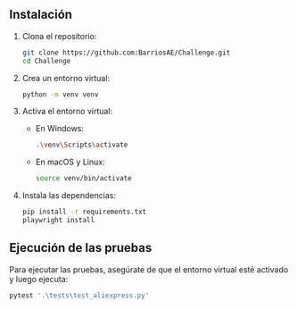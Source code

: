 ## Instalación

1. Clona el repositorio:
    ```sh
    git clone https://github.com:BarriosAE/Challenge.git
    cd Challenge
    ```

2. Crea un entorno virtual:
    ```sh
    python -m venv venv
    ```

3. Activa el entorno virtual:

    - En Windows:
        ```sh
        .\venv\Scripts\activate
        ```

    - En macOS y Linux:
        ```sh
        source venv/bin/activate
        ```

4. Instala las dependencias:
    ```sh
    pip install -r requirements.txt
    playwright install
    ```

## Ejecución de las pruebas

Para ejecutar las pruebas, asegúrate de que el entorno virtual esté activado y luego ejecuta:
```sh
pytest '.\tests\test_aliexpress.py'  